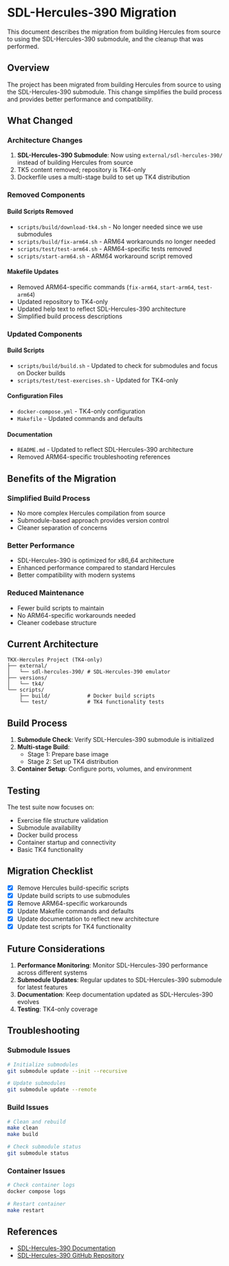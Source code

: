 # SDL-Hercules-390 Migration

This document describes the migration from building Hercules from source to using the SDL-Hercules-390 submodule, and the cleanup that was performed.

## Overview

The project has been migrated from building Hercules from source to using the SDL-Hercules-390 submodule. This change simplifies the build process and provides better performance and compatibility.

## What Changed

### Architecture Changes

1. **SDL-Hercules-390 Submodule**: Now using `external/sdl-hercules-390/` instead of building Hercules from source
2. TK5 content removed; repository is TK4-only
3. Dockerfile uses a multi-stage build to set up TK4 distribution

### Removed Components

#### Build Scripts Removed
- `scripts/build/download-tk4.sh` - No longer needed since we use submodules
- `scripts/build/fix-arm64.sh` - ARM64 workarounds no longer needed
- `scripts/test/test-arm64.sh` - ARM64-specific tests removed
- `scripts/start-arm64.sh` - ARM64 workaround script removed

#### Makefile Updates
- Removed ARM64-specific commands (`fix-arm64`, `start-arm64`, `test-arm64`)
- Updated repository to TK4-only
- Updated help text to reflect SDL-Hercules-390 architecture
- Simplified build process descriptions

### Updated Components

#### Build Scripts
- `scripts/build/build.sh` - Updated to check for submodules and focus on Docker builds
- `scripts/test/test-exercises.sh` - Updated for TK4-only

#### Configuration Files
- `docker-compose.yml` - TK4-only configuration
- `Makefile` - Updated commands and defaults

#### Documentation
- `README.md` - Updated to reflect SDL-Hercules-390 architecture
- Removed ARM64-specific troubleshooting references

## Benefits of the Migration

### Simplified Build Process
- No more complex Hercules compilation from source
- Submodule-based approach provides version control
- Cleaner separation of concerns

### Better Performance
- SDL-Hercules-390 is optimized for x86_64 architecture
- Enhanced performance compared to standard Hercules
- Better compatibility with modern systems

### Reduced Maintenance
- Fewer build scripts to maintain
- No ARM64-specific workarounds needed
- Cleaner codebase structure

## Current Architecture

```
TKX-Hercules Project (TK4-only)
├── external/
│   └── sdl-hercules-390/ # SDL-Hercules-390 emulator
├── versions/
│   └── tk4/
└── scripts/
    ├── build/            # Docker build scripts
    └── test/             # TK4 functionality tests
```

## Build Process

1. **Submodule Check**: Verify SDL-Hercules-390 submodule is initialized
2. **Multi-stage Build**: 
   - Stage 1: Prepare base image
   - Stage 2: Set up TK4 distribution
3. **Container Setup**: Configure ports, volumes, and environment

## Testing

The test suite now focuses on:
- Exercise file structure validation
- Submodule availability
- Docker build process
- Container startup and connectivity
- Basic TK4 functionality

## Migration Checklist

- [x] Remove Hercules build-specific scripts
- [x] Update build scripts to use submodules
- [x] Remove ARM64-specific workarounds
- [x] Update Makefile commands and defaults
- [x] Update documentation to reflect new architecture
- [x] Update test scripts for TK4 functionality

## Future Considerations

1. **Performance Monitoring**: Monitor SDL-Hercules-390 performance across different systems
2. **Submodule Updates**: Regular updates to SDL-Hercules-390 submodule for latest features
3. **Documentation**: Keep documentation updated as SDL-Hercules-390 evolves
4. **Testing**: TK4-only coverage

## Troubleshooting

### Submodule Issues
```bash
# Initialize submodules
git submodule update --init --recursive

# Update submodules
git submodule update --remote
```

### Build Issues
```bash
# Clean and rebuild
make clean
make build

# Check submodule status
git submodule status
```

### Container Issues
```bash
# Check container logs
docker compose logs

# Restart container
make restart
```

## References

- [SDL-Hercules-390 Documentation](https://sdl-hercules-390.github.io/html/)
- [SDL-Hercules-390 GitHub Repository](https://github.com/SDL-Hercules-390/hyperion)
 